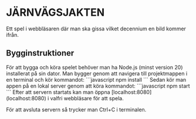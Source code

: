 <h1>JÄRNVÄGSJAKTEN</h1>
Ett spel i webbläsaren där man ska gissa vilket decennium en bild kommer ifrån.
<h2>Bygginstruktioner</h2>
För att bygga och köra spelet behöver man ha Node.js (minst version 20)
installerat på sin dator.
Man bygger genom att navigera till projektmappen i en terminal och kör kommandot:
```javascript
npm install
```
Sedan kör man appen på en lokal server genom att köra kommandot:
```javascript
npm start
```
Efter att servern startats kan man öppna [localhost:8080](localhost:8080) i valfri webbläsare för att
spela.

För att avsluta servern så trycker man Ctrl+C i terminalen.